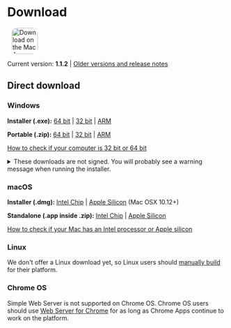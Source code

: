 # Download

<ms-store-badge productid="9PC6682RJCDD" size="large" style="margin-right: 10px;"></ms-store-badge><a href="https://apps.apple.com/us/app/simple-web-server/id1625925255?mt=12&amp;itsct=apps_box_badge&amp;itscg=30200" target="_blank" rel="noopener"><img src="/appstorebadge.svg" alt="Download on the Mac App Store" style="border-radius:13px;height: 60px;"></a>

Current version: **1.1.2** | [Older versions and release notes](https://github.com/terreng/simple-web-server/releases)

## Direct download

### Windows

**Installer (.exe):** [64 bit](https://github.com/terreng/simple-web-server/releases/download/v1.1.2/Simple-Web-Server-Installer-1.1.2-x64.exe) | [32 bit](https://github.com/terreng/simple-web-server/releases/download/v1.1.2/Simple-Web-Server-Installer-1.1.2-ia32.exe) | [ARM](https://github.com/terreng/simple-web-server/releases/download/v1.1.2/Simple-Web-Server-Installer-1.1.2-arm64.exe)

**Portable (.zip):** [64 bit](https://github.com/terreng/simple-web-server/releases/download/v1.1.2/Simple-Web-Server-1.1.2-win.zip) | [32 bit](https://github.com/terreng/simple-web-server/releases/download/v1.1.2/Simple-Web-Server-1.1.2-ia32-win.zip) | [ARM](https://github.com/terreng/simple-web-server/releases/download/v1.1.2/Simple-Web-Server-1.1.2-arm64-win.zip)

[How to check if your computer is 32 bit or 64 bit](https://support.microsoft.com/en-us/windows/32-bit-and-64-bit-windows-frequently-asked-questions-c6ca9541-8dce-4d48-0415-94a3faa2e13d)

<p>
<details>
  <summary>These downloads are not signed. You will probably see a warning message when running the installer.</summary>

  Click **More info** and then **Run anyway** to continue.

  <figure>
      <img src='/images/windows_code_sign_warning.jpeg' style='width: 350px'>
      <figcaption>Windows Defender warning message</figcaption>
  </figure>
</details>
</p>


### macOS

**Installer (.dmg):** [Intel Chip](https://github.com/terreng/simple-web-server/releases/download/v1.1.2/Simple-Web-Server-1.1.2.dmg) | [Apple Silicon](https://github.com/terreng/simple-web-server/releases/download/v1.1.2/Simple-Web-Server-1.1.2-arm64-mac.dmg) (Mac OSX 10.12+)

**Standalone (.app inside .zip):** [Intel Chip](https://github.com/terreng/simple-web-server/releases/download/v1.1.2/Simple-Web-Server-1.1.2-mac.zip) | [Apple Silicon](https://github.com/terreng/simple-web-server/releases/download/v1.1.2/Simple-Web-Server-1.1.2-arm64-mac.zip)

[How to check if your Mac has an Intel processor or Apple silicon](https://support.apple.com/en-us/HT211814)

### Linux

We don't offer a Linux download yet, so Linux users should [manually build](/docs/build.md) for their platform.

### Chrome OS

Simple Web Server is not supported on Chrome OS. Chrome OS users should use [Web Server for Chrome](https://chrome.google.com/webstore/detail/web-server-for-chrome/ofhbbkphhbklhfoeikjpcbhemlocgigb) for as long as Chrome Apps continue to work on the platform.